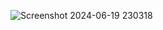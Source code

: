 
![Screenshot 2024-06-19 230318](https://github.com/sandeepgoudmacha/Predicting-Software-Dev-Salary/assets/143279752/db9d090f-73e5-4c69-9d18-94e0e9248c67)
